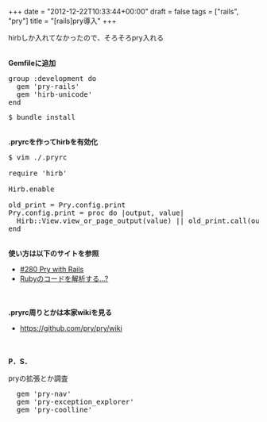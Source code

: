 +++
date = "2012-12-22T10:33:44+00:00"
draft = false
tags = ["rails", "pry"]
title = "[rails]pry導入"
+++
<p>hirbしか入れてなかったので、そろそろpry入れる</p>&#13;
<p><strong><br />Gemfileに追加</strong></p>&#13;
<pre>group :development do&#13;
  gem 'pry-rails'&#13;
  gem 'hirb-unicode'&#13;
end&#13;
</pre>&#13;
<pre>$ bundle install</pre>&#13;
<p><strong><br />.pryrcを作ってhirbを有効化</strong></p>&#13;
<pre>$ vim ./.pryrc&#13;
&#13;
require 'hirb'&#13;
&#13;
Hirb.enable&#13;
&#13;
old_print = Pry.config.print&#13;
Pry.config.print = proc do |output, value|&#13;
  Hirb::View.view_or_page_output(value) || old_print.call(output, value)&#13;
end&#13;
</pre>&#13;
<p><br /><strong>使い方は以下のサイトを参照</strong></p>&#13;
<ul><li><a href="http://railscasts.com/episodes/280-pry-with-rails?language=ja&amp;view=asciicast">#280 Pry with Rails</a></li>&#13;
<li><a href="http://qiita.com/items/7afce87fe2cae3580f61">Rubyのコードを解析する…?</a></li>&#13;
</ul><p><strong><br /><br />.pryrc周りとかは本家wikiを見る</strong></p>&#13;
<ul><li><a href="https://github.com/pry/pry/wiki">https://github.com/pry/pry/wiki</a></li>&#13;
</ul><p><br /><br /><strong>P．S．</strong></p>&#13;
<p>pryの拡張とか調査</p>&#13;
<pre>  gem 'pry-nav'&#13;
  gem 'pry-exception_explorer'<br />  gem 'pry-coolline' </pre>&#13;
 